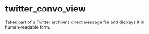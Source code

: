 # twitter_convo_view
Takes part of a Twitter archive's direct message file and displays it in human-readable form.
